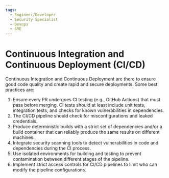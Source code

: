 ```yaml
---
tags:
  - Engineer/Developer
  - Security Specialist
  - Devops
  - SRE
---
```


# Continuous Integration and Continuous Deployment (CI/CD)


Continuous Integration and Continuous Deployment are there to ensure good code quality and create rapid and secure deployments. Some best practices are:

1. Ensure every PR undergoes CI testing (e.g., GitHub Actions) that must pass before merging. CI tests should at least include unit tests, integration tests, and checks for known vulnerabilities in dependencies.
2. The CI/CD pipeline should check for misconfigurations and leaked credentials.
3. Produce deterministic builds with a strict set of dependencies and/or a build container that can reliably produce the same results on different machines.
4. Integrate security scanning tools to detect vulnerabilities in code and dependencies during the CI process.
5. Use isolated environments for building and testing to prevent contamination between different stages of the pipeline.
6. Implement strict access controls for CI/CD pipelines to limit who can modify the pipeline configurations.